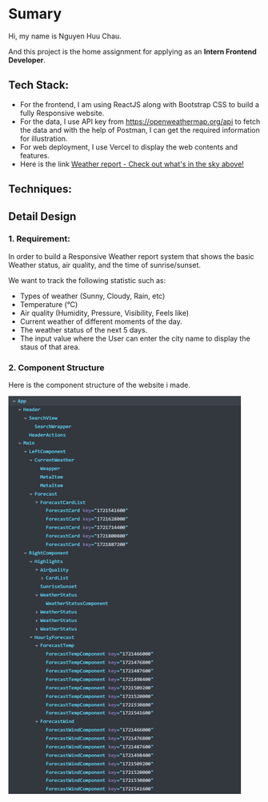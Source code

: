 # Sumary

Hi, my name is Nguyen Huu Chau.

And this project is the home assignment for applying as an **Intern Frontend Developer**.

## Tech Stack:

- For the frontend, I am using ReactJS along with Bootstrap CSS to build a fully Responsive website.
- For the data, I use API key from https://openweathermap.org/api to fetch the data and with the help of Postman, I can get the required information for illustration.
- For web deployment, I use Vercel to display the web contents and features.
- Here is the link [Weather report - Check out what's in the sky above!](https://weather-report-b93lmx88r-chaus-projects-8bdd6df0.vercel.app)

## Techniques:

## Detail Design

### 1. Requirement:
In order to build a Responsive Weather report system that shows the basic Weather status, air quality, and the time of sunrise/sunset.

We want to track the following statistic such as:
- Types of weather (Sunny, Cloudy, Rain, etc)
- Temperature (°C)
- Air quality (Humidity, Pressure, Visibility, Feels like)
- Current weather of different moments of the day.
- The weather status of the next 5 days.
- The input value where the User can enter the city name to display the staus of that area.

### 2. Component Structure
Here is the component structure of the website i made.

<img src="./ComponentStructure.png"></img>
